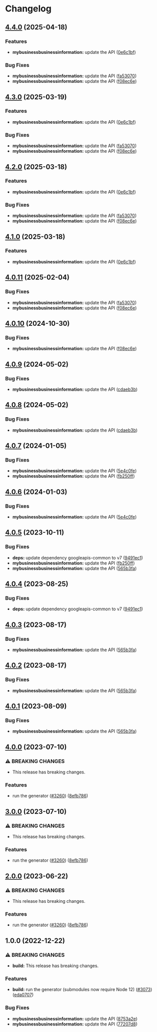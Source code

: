 # Changelog

## [4.4.0](https://github.com/googleapis/google-api-nodejs-client/compare/mybusinessbusinessinformation-v4.3.0...mybusinessbusinessinformation-v4.4.0) (2025-04-18)


### Features

* **mybusinessbusinessinformation:** update the API ([0e6c1bf](https://github.com/googleapis/google-api-nodejs-client/commit/0e6c1bff86a22441fbbfdaf550dd7c3805d5ed27))


### Bug Fixes

* **mybusinessbusinessinformation:** update the API ([fa53070](https://github.com/googleapis/google-api-nodejs-client/commit/fa53070b83cb6ced04bdf9f96b3faae16828942c))
* **mybusinessbusinessinformation:** update the API ([f08ec6e](https://github.com/googleapis/google-api-nodejs-client/commit/f08ec6e52c1d321afab253b2a25f9fffd12bad30))

## [4.3.0](https://github.com/googleapis/google-api-nodejs-client/compare/mybusinessbusinessinformation-v4.2.0...mybusinessbusinessinformation-v4.3.0) (2025-03-19)


### Features

* **mybusinessbusinessinformation:** update the API ([0e6c1bf](https://github.com/googleapis/google-api-nodejs-client/commit/0e6c1bff86a22441fbbfdaf550dd7c3805d5ed27))


### Bug Fixes

* **mybusinessbusinessinformation:** update the API ([fa53070](https://github.com/googleapis/google-api-nodejs-client/commit/fa53070b83cb6ced04bdf9f96b3faae16828942c))
* **mybusinessbusinessinformation:** update the API ([f08ec6e](https://github.com/googleapis/google-api-nodejs-client/commit/f08ec6e52c1d321afab253b2a25f9fffd12bad30))

## [4.2.0](https://github.com/googleapis/google-api-nodejs-client/compare/mybusinessbusinessinformation-v4.1.0...mybusinessbusinessinformation-v4.2.0) (2025-03-18)


### Features

* **mybusinessbusinessinformation:** update the API ([0e6c1bf](https://github.com/googleapis/google-api-nodejs-client/commit/0e6c1bff86a22441fbbfdaf550dd7c3805d5ed27))


### Bug Fixes

* **mybusinessbusinessinformation:** update the API ([fa53070](https://github.com/googleapis/google-api-nodejs-client/commit/fa53070b83cb6ced04bdf9f96b3faae16828942c))
* **mybusinessbusinessinformation:** update the API ([f08ec6e](https://github.com/googleapis/google-api-nodejs-client/commit/f08ec6e52c1d321afab253b2a25f9fffd12bad30))

## [4.1.0](https://github.com/googleapis/google-api-nodejs-client/compare/mybusinessbusinessinformation-v4.0.11...mybusinessbusinessinformation-v4.1.0) (2025-03-18)


### Features

* **mybusinessbusinessinformation:** update the API ([0e6c1bf](https://github.com/googleapis/google-api-nodejs-client/commit/0e6c1bff86a22441fbbfdaf550dd7c3805d5ed27))

## [4.0.11](https://github.com/googleapis/google-api-nodejs-client/compare/mybusinessbusinessinformation-v4.0.10...mybusinessbusinessinformation-v4.0.11) (2025-02-04)


### Bug Fixes

* **mybusinessbusinessinformation:** update the API ([fa53070](https://github.com/googleapis/google-api-nodejs-client/commit/fa53070b83cb6ced04bdf9f96b3faae16828942c))
* **mybusinessbusinessinformation:** update the API ([f08ec6e](https://github.com/googleapis/google-api-nodejs-client/commit/f08ec6e52c1d321afab253b2a25f9fffd12bad30))

## [4.0.10](https://github.com/googleapis/google-api-nodejs-client/compare/mybusinessbusinessinformation-v4.0.9...mybusinessbusinessinformation-v4.0.10) (2024-10-30)


### Bug Fixes

* **mybusinessbusinessinformation:** update the API ([f08ec6e](https://github.com/googleapis/google-api-nodejs-client/commit/f08ec6e52c1d321afab253b2a25f9fffd12bad30))

## [4.0.9](https://github.com/googleapis/google-api-nodejs-client/compare/mybusinessbusinessinformation-v4.0.8...mybusinessbusinessinformation-v4.0.9) (2024-05-02)


### Bug Fixes

* **mybusinessbusinessinformation:** update the API ([cdaeb3b](https://github.com/googleapis/google-api-nodejs-client/commit/cdaeb3bc7d8a80dfee13dd0de6dbc5a6f93f5c7c))

## [4.0.8](https://github.com/googleapis/google-api-nodejs-client/compare/mybusinessbusinessinformation-v4.0.7...mybusinessbusinessinformation-v4.0.8) (2024-05-02)


### Bug Fixes

* **mybusinessbusinessinformation:** update the API ([cdaeb3b](https://github.com/googleapis/google-api-nodejs-client/commit/cdaeb3bc7d8a80dfee13dd0de6dbc5a6f93f5c7c))

## [4.0.7](https://github.com/googleapis/google-api-nodejs-client/compare/mybusinessbusinessinformation-v4.0.6...mybusinessbusinessinformation-v4.0.7) (2024-01-05)


### Bug Fixes

* **mybusinessbusinessinformation:** update the API ([5e4c0fe](https://github.com/googleapis/google-api-nodejs-client/commit/5e4c0fe0936e6e9b0c56aecbc830e266e1ceb310))
* **mybusinessbusinessinformation:** update the API ([fb250ff](https://github.com/googleapis/google-api-nodejs-client/commit/fb250ffc72d5b67aa178540397b18eb6c8819b6c))

## [4.0.6](https://github.com/googleapis/google-api-nodejs-client/compare/mybusinessbusinessinformation-v4.0.5...mybusinessbusinessinformation-v4.0.6) (2024-01-03)


### Bug Fixes

* **mybusinessbusinessinformation:** update the API ([5e4c0fe](https://github.com/googleapis/google-api-nodejs-client/commit/5e4c0fe0936e6e9b0c56aecbc830e266e1ceb310))

## [4.0.5](https://github.com/googleapis/google-api-nodejs-client/compare/mybusinessbusinessinformation-v4.0.4...mybusinessbusinessinformation-v4.0.5) (2023-10-11)


### Bug Fixes

* **deps:** update dependency googleapis-common to v7 ([9491ec1](https://github.com/googleapis/google-api-nodejs-client/commit/9491ec1cdc3c413e7d73edcfcd59cf5c28a7c855))
* **mybusinessbusinessinformation:** update the API ([fb250ff](https://github.com/googleapis/google-api-nodejs-client/commit/fb250ffc72d5b67aa178540397b18eb6c8819b6c))
* **mybusinessbusinessinformation:** update the API ([565b3fa](https://github.com/googleapis/google-api-nodejs-client/commit/565b3fa86bb3ca7c6c60f5eebf33d80b6297047e))

## [4.0.4](https://github.com/googleapis/google-api-nodejs-client/compare/mybusinessbusinessinformation-v4.0.3...mybusinessbusinessinformation-v4.0.4) (2023-08-25)


### Bug Fixes

* **deps:** update dependency googleapis-common to v7 ([9491ec1](https://github.com/googleapis/google-api-nodejs-client/commit/9491ec1cdc3c413e7d73edcfcd59cf5c28a7c855))

## [4.0.3](https://github.com/googleapis/google-api-nodejs-client/compare/mybusinessbusinessinformation-v4.0.2...mybusinessbusinessinformation-v4.0.3) (2023-08-17)


### Bug Fixes

* **mybusinessbusinessinformation:** update the API ([565b3fa](https://github.com/googleapis/google-api-nodejs-client/commit/565b3fa86bb3ca7c6c60f5eebf33d80b6297047e))

## [4.0.2](https://github.com/googleapis/google-api-nodejs-client/compare/mybusinessbusinessinformation-v4.0.1...mybusinessbusinessinformation-v4.0.2) (2023-08-17)


### Bug Fixes

* **mybusinessbusinessinformation:** update the API ([565b3fa](https://github.com/googleapis/google-api-nodejs-client/commit/565b3fa86bb3ca7c6c60f5eebf33d80b6297047e))

## [4.0.1](https://github.com/googleapis/google-api-nodejs-client/compare/mybusinessbusinessinformation-v4.0.0...mybusinessbusinessinformation-v4.0.1) (2023-08-09)


### Bug Fixes

* **mybusinessbusinessinformation:** update the API ([565b3fa](https://github.com/googleapis/google-api-nodejs-client/commit/565b3fa86bb3ca7c6c60f5eebf33d80b6297047e))

## [4.0.0](https://github.com/googleapis/google-api-nodejs-client/compare/mybusinessbusinessinformation-v3.0.0...mybusinessbusinessinformation-v4.0.0) (2023-07-10)


### ⚠ BREAKING CHANGES

* This release has breaking changes.

### Features

* run the generator ([#3260](https://github.com/googleapis/google-api-nodejs-client/issues/3260)) ([8efb786](https://github.com/googleapis/google-api-nodejs-client/commit/8efb7861b7da4bc1472a4b654e46f90b29fbff20))

## [3.0.0](https://github.com/googleapis/google-api-nodejs-client/compare/mybusinessbusinessinformation-v2.0.0...mybusinessbusinessinformation-v3.0.0) (2023-07-10)


### ⚠ BREAKING CHANGES

* This release has breaking changes.

### Features

* run the generator ([#3260](https://github.com/googleapis/google-api-nodejs-client/issues/3260)) ([8efb786](https://github.com/googleapis/google-api-nodejs-client/commit/8efb7861b7da4bc1472a4b654e46f90b29fbff20))

## [2.0.0](https://github.com/googleapis/google-api-nodejs-client/compare/mybusinessbusinessinformation-v1.0.0...mybusinessbusinessinformation-v2.0.0) (2023-06-22)


### ⚠ BREAKING CHANGES

* This release has breaking changes.

### Features

* run the generator ([#3260](https://github.com/googleapis/google-api-nodejs-client/issues/3260)) ([8efb786](https://github.com/googleapis/google-api-nodejs-client/commit/8efb7861b7da4bc1472a4b654e46f90b29fbff20))

## 1.0.0 (2022-12-22)


### ⚠ BREAKING CHANGES

* **build:** This release has breaking changes.

### Features

* **build:** run the generator (submodules now require Node 12) ([#3073](https://github.com/googleapis/google-api-nodejs-client/issues/3073)) ([eda0707](https://github.com/googleapis/google-api-nodejs-client/commit/eda07079dadab46a80b6f9ede618f4f43030169e))


### Bug Fixes

* **mybusinessbusinessinformation:** update the API ([8753a2e](https://github.com/googleapis/google-api-nodejs-client/commit/8753a2e190ba7620333c340de784928ed85110ff))
* **mybusinessbusinessinformation:** update the API ([77207d8](https://github.com/googleapis/google-api-nodejs-client/commit/77207d876cca70d70ec405f449d1bfaef4fcc2bf))
